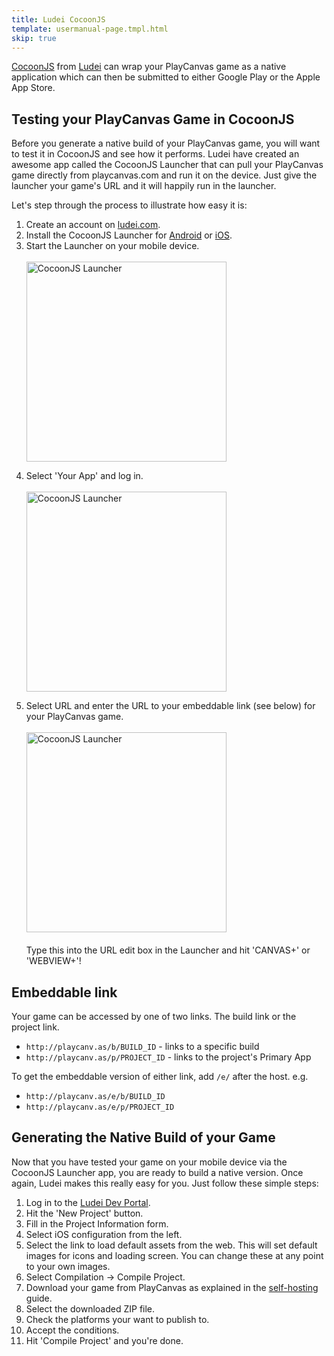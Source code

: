 ```yaml
---
title: Ludei CocoonJS
template: usermanual-page.tmpl.html
skip: true
---
```


[CocoonJS][1] from [Ludei][2] can wrap your PlayCanvas game as a native application which can then be submitted to either Google Play or the Apple App Store.

## Testing your PlayCanvas Game in CocoonJS

Before you generate a native build of your PlayCanvas game, you will want to test it in CocoonJS and see how it performs. Ludei have created an awesome app called the CocoonJS Launcher that can pull your PlayCanvas game directly from playcanvas.com and run it on the device. Just give the launcher your game's URL and it will happily run in the launcher.

Let's step through the process to illustrate how easy it is:

1. Create an account on [ludei.com][2].
2. Install the CocoonJS Launcher for [Android][3] or [iOS][4].
3. Start the Launcher on your mobile device.<br><br><img alt="CocoonJS Launcher" width="320" src="/images/publishing/cocoonjs/launcher.png"></img><p>
4. Select 'Your App' and log in.<br><br><img alt="CocoonJS Launcher" width="320" src="/images/publishing/cocoonjs/signin.png"></img><p>
5. Select URL and enter the URL to your embeddable link (see below) for your PlayCanvas game.<br><br><img alt="CocoonJS Launcher" width="320" src="/images/publishing/cocoonjs/applist.png"></img><br><br>Type this into the URL edit box in the Launcher and hit 'CANVAS+' or 'WEBVIEW+'!

## Embeddable link

Your game can be accessed by one of two links. The build link or the project link.

* `http://playcanv.as/b/BUILD_ID` - links to a specific build
* `http://playcanv.as/p/PROJECT_ID` - links to the project's Primary App

To get the embeddable version of either link, add `/e/` after the host. e.g.

* `http://playcanv.as/e/b/BUILD_ID`
* `http://playcanv.as/e/p/PROJECT_ID`

## Generating the Native Build of your Game

Now that you have tested your game on your mobile device via the CocoonJS Launcher app, you are ready to build a native version. Once again, Ludei makes this really easy for you. Just follow these simple steps:

1. Log in to the [Ludei Dev Portal][5].
2. Hit the 'New Project' button.
3. Fill in the Project Information form.
4. Select iOS configuration from the left.
5. Select the link to load default assets from the web. This will set default images for icons and loading screen. You can change these at any point to your own images.
7. Select Compilation -> Compile Project.
6. Download your game from PlayCanvas as explained in the [self-hosting][6] guide.
8. Select the downloaded ZIP file.
9. Check the platforms your want to publish to.
10. Accept the conditions.
11. Hit 'Compile Project' and you're done.

[1]: https://www.ludei.com/cocoonjs/
[2]: https://ludei.com/
[3]: https://play.google.com/store/apps/details?id=com.ideateca.cocoonjslauncher&hl=en_GB
[4]: https://itunes.apple.com/gb/app/cocoonjs-by-ludei/id519623307?mt=8
[5]: https://sso.ludei.com/login?client=cloud
[6]: /user-manual/publishing/self-hosting/
